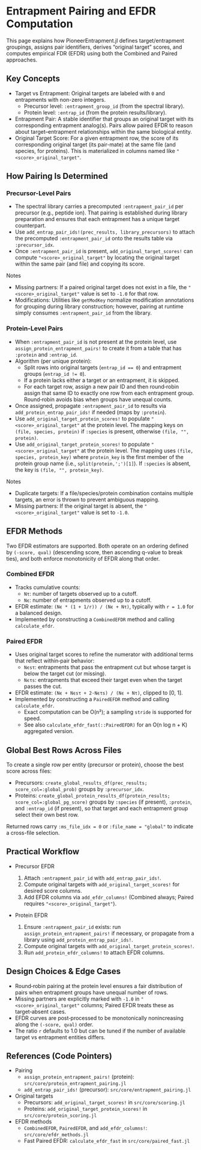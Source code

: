 # Entrapment Pairing and EFDR Computation

This page explains how PioneerEntrapment.jl defines target/entrapment groupings, assigns pair identifiers, derives “original target” scores, and computes empirical FDR (EFDR) using both the Combined and Paired approaches.

## Key Concepts

- Target vs Entrapment: Original targets are labeled with `0` and entrapments with non-zero integers.
  - Precursor level: `:entrapment_group_id` (from the spectral library).
  - Protein level: `:entrap_id` (from the protein results/library).
- Entrapment Pair: A stable identifier that groups an original target with its corresponding entrapment analog(s). Pairs allow paired EFDR to reason about target–entrapment relationships within the same biological entity.
- Original Target Score: For a given entrapment row, the score of its corresponding original target (its pair-mate) at the same file (and species, for proteins). This is materialized in columns named like `"<score>_original_target"`.

## How Pairing Is Determined

### Precursor-Level Pairs

- The spectral library carries a precomputed `:entrapment_pair_id` per precursor (e.g., peptide ion). That pairing is established during library preparation and ensures that each entrapment has a unique target counterpart.
- Use `add_entrap_pair_ids!(prec_results, library_precursors)` to attach the precomputed `:entrapment_pair_id` onto the results table via `:precursor_idx`.
- Once `:entrapment_pair_id` is present, `add_original_target_scores!` can compute `"<score>_original_target"` by locating the original target within the same pair (and file) and copying its score.

Notes
- Missing partners: If a paired original target does not exist in a file, the `"<score>_original_target"` value is set to `-1.0` for that row.
- Modifications: Utilities like `getModKey` normalize modification annotations for grouping during library construction; however, pairing at runtime simply consumes `:entrapment_pair_id` from the library.

### Protein-Level Pairs

- When `:entrapment_pair_id` is not present at the protein level, use `assign_protein_entrapment_pairs!` to create it from a table that has `:protein` and `:entrap_id`.
- Algorithm (per unique protein):
  - Split rows into original targets (`entrap_id == 0`) and entrapment groups (`entrap_id != 0`).
  - If a protein lacks either a target or an entrapment, it is skipped.
  - For each target row, assign a new pair ID and then round‑robin assign that same ID to exactly one row from each entrapment group. Round‑robin avoids bias when groups have unequal counts.
- Once assigned, propagate `:entrapment_pair_id` to results via `add_protein_entrap_pair_ids!` if needed (maps by `:protein`).
- Use `add_original_target_protein_scores!` to populate `"<score>_original_target"` at the protein level. The mapping keys on `(file, species, protein)` if `:species` is present, otherwise `(file, "", protein)`.
 - Use `add_original_target_protein_scores!` to populate `"<score>_original_target"` at the protein level. The mapping uses `(file, species, protein_key)` where `protein_key` is the first member of the protein group name (i.e., `split(protein,';')[1]`). If `:species` is absent, the key is `(file, "", protein_key)`.

Notes
- Duplicate targets: If a file/species/protein combination contains multiple targets, an error is thrown to prevent ambiguous mapping.
- Missing partners: If the original target is absent, the `"<score>_original_target"` value is set to `-1.0`.

## EFDR Methods

Two EFDR estimators are supported. Both operate on an ordering defined by `(-score, qval)` (descending score, then ascending q-value to break ties), and both enforce monotonicity of EFDR along that order.

### Combined EFDR

- Tracks cumulative counts:
  - `Nτ`: number of targets observed up to a cutoff.
  - `Nϵ`: number of entrapments observed up to a cutoff.
- EFDR estimate: `(Nϵ * (1 + 1/r)) / (Nϵ + Nτ)`, typically with `r = 1.0` for a balanced design.
- Implemented by constructing a `CombinedEFDR` method and calling `calculate_efdr`.

### Paired EFDR

- Uses original target scores to refine the numerator with additional terms that reflect within‑pair behavior:
  - `Nϵsτ`: entrapments that pass the entrapment cut but whose target is below the target cut (or missing).
  - `Nϵτs`: entrapments that exceed their target even when the target passes the cut.
- EFDR estimate: `(Nϵ + Nϵsτ + 2·Nϵτs) / (Nϵ + Nτ)`, clipped to [0, 1].
- Implemented by constructing a `PairedEFDR` method and calling `calculate_efdr`.
  - Exact computation can be O(n²); a sampling `stride` is supported for speed.
  - See also `calculate_efdr_fast(::PairedEFDR)` for an O(n log n + K) aggregated version.

## Global Best Rows Across Files

To create a single row per entity (precursor or protein), choose the best score across files:
- Precursors: `create_global_results_df(prec_results; score_col=:global_prob)` groups by `:precursor_idx`.
- Proteins: `create_global_protein_results_df(protein_results; score_col=:global_pg_score)` groups by `:species` (if present), `:protein`, and `:entrap_id` (if present), so that target and each entrapment group select their own best row.

Returned rows carry `:ms_file_idx = 0` or `:file_name = "global"` to indicate a cross-file selection.

## Practical Workflow

- Precursor EFDR
  1) Attach `:entrapment_pair_id` with `add_entrap_pair_ids!`.
  2) Compute original targets with `add_original_target_scores!` for desired score columns.
  3) Add EFDR columns via `add_efdr_columns!` (Combined always; Paired requires `"<score>_original_target"`).

- Protein EFDR
  1) Ensure `:entrapment_pair_id` exists: run `assign_protein_entrapment_pairs!` if necessary, or propagate from a library using `add_protein_entrap_pair_ids!`.
  2) Compute original targets with `add_original_target_protein_scores!`.
  3) Run `add_protein_efdr_columns!` to attach EFDR columns.

## Design Choices & Edge Cases

- Round‑robin pairing at the protein level ensures a fair distribution of pairs when entrapment groups have unequal number of rows.
- Missing partners are explicitly marked with `-1.0` in `"<score>_original_target"` columns; Paired EFDR treats these as target‑absent cases.
- EFDR curves are post‑processed to be monotonically nonincreasing along the `(-score, qval)` order.
- The ratio `r` defaults to 1.0 but can be tuned if the number of available target vs entrapment entities differs.

## References (Code Pointers)

- Pairing
  - `assign_protein_entrapment_pairs!` (protein): `src/core/protein_entrapment_pairing.jl`
  - `add_entrap_pair_ids!` (precursor): `src/core/entrapment_pairing.jl`
- Original targets
  - Precursors: `add_original_target_scores!` in `src/core/scoring.jl`
  - Proteins: `add_original_target_protein_scores!` in `src/core/protein_scoring.jl`
- EFDR methods
  - `CombinedEFDR`, `PairedEFDR`, and `add_efdr_columns!`: `src/core/efdr_methods.jl`
  - Fast Paired EFDR: `calculate_efdr_fast` in `src/core/paired_fast.jl`
